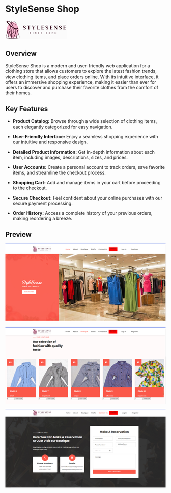 # StyleSense Shop

![StyleSense Shop Logo](public/assets/images/klassy-logo.png)

## Overview

StyleSense Shop is a modern and user-friendly web application for a clothing store that allows customers to explore the latest fashion trends, view clothing items, and place orders online. With its intuitive interface, it offers an immersive shopping experience, making it easier than ever for users to discover and purchase their favorite clothes from the comfort of their homes.

## Key Features

- **Product Catalog:** Browse through a wide selection of clothing items, each elegantly categorized for easy navigation.

- **User-Friendly Interface:** Enjoy a seamless shopping experience with our intuitive and responsive design.

- **Detailed Product Information:** Get in-depth information about each item, including images, descriptions, sizes, and prices.

- **User Accounts:** Create a personal account to track orders, save favorite items, and streamline the checkout process.

- **Shopping Cart:** Add and manage items in your cart before proceeding to the checkout.

- **Secure Checkout:** Feel confident about your online purchases with our secure payment processing.

- **Order History:** Access a complete history of your previous orders, making reordering a breeze.

## Preview

![View a preview of Stylesense Shop App](public/assets/images/preview1.png)

![View a preview of Stylesense Shop App](public/assets/images/preview2.png)

![View a preview of Stylesense Shop App](public/assets/images/preview3.png)

